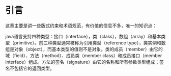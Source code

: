 # 引言

这章主要是讲一些版式约束和术语规范，有价值的信息不多，唯一的知识点：

java语言支持四种类型：接口（interface），类（class），数组（array）和基本类型（primitive）。前三种类型通常被称为引用类型（reference type），类实例和数组是对象（object），而基本类型的值则不是对象。类的成员（member）由它的域（field）、方法（method）、成员类（member class）和成员接口（member interface）组成。方法的签名（signature）由它的名称和所有参数类型组成；签名不包括它的返回类型。

